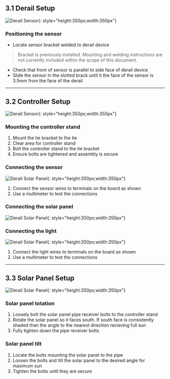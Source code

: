 ## 3.1 Derail Setup

![Derail Sensor](assets/derail_sensor.jpg){: style="height:350px;width:350px"}

### Positioning the sensor

* Locate sensor bracket welded to derail device

> Bracket is previously installed. Mounting and welding instructions are not currently included within the scope of this document.

* Check that front of sensor is parallel to side face of derail device
* Slide the sensor in the slotted brack until it the face of the sensor is 3.5mm from the face of the derail

---

## 3.2 Controller Setup

![Derail Sensor](assets/derail_housing.jpg){: style="height:350px;width:350px"}

### Mounting the controller stand

1. Mount the tie bracket to the tie
2. Clear area for controller stand
3. Bolt the controller stand to the tie bracket
4. Ensure bolts are tightened and assembly is secure

### Connecting the sensor

![Derail Solar Panel](assets/derail_board.jpg){: style="height:350px;width:350px"}

1. Connect the sensor wires to terminals on the board as shown
2. Use a multimeter to test the connections

### Connecting the solar panel

![Derail Solar Panel](assets/solar_control.jpg){: style="height:350px;width:350px"}

### Connecting the light

![Derail Solar Panel](assets/derail_wire.jpg){: style="height:350px;width:350px"}

1. Connect the light wires to terminals on the board as shown
2. Use a multimeter to test the connections

---

## 3.3 Solar Panel Setup

![Derail Solar Panel](assets/solar_adjust.jpg){: style="height:350px;width:350px"}

### Solar panel totation

1. Loosely bolt the solar panel pipe receiver bolts to the controller stand
2. Rotate the solar panel so it faces south. If south face is consistently shaded than the angle to the nearest direction recieving full sun
3. Fully tighten down the pipe receiver bolts

### Solar panel tilt

1. Locate the bolts mounting the solar panel to the pipe
2. Loosen the bolts and tilt the solar panel to the desired angle for maximum sun
3. Tighten the bolts until they are secure
